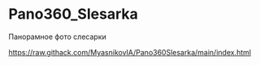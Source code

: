 # Pano360_Slesarka
Панорамное фото слесарки

https://raw.githack.com/MyasnikovIA/Pano360Slesarka/main/index.html



